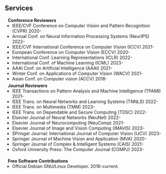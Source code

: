 ## Services

<h4 style="margin:0 10px 0;">Conference Reviewers</h4>

<ul style="margin:0 0 5px;">
  <li>IEEE/CVF Conference on Computer Vision and Pattern Recognition (CVPR) 2020-</li>
  <li>Annual Conf. on Neural Information Processing Systems (NeurIPS) 2022-</li>
  <li>IEEE/CVF International Conference on Computer Vision (ICCV) 2021-</li>
  <li>European Conference on Computer Vision (ECCV) 2020-</li>
  <li>International Conf. Learning Representations (ICLR) 2022-</li>
  <li>International Conf. of Machine Learning (ICML) 2023-</li>
  <li>AAAI Conf. on Artificial Intelligence (AAAI) 2021-</li>
  <li>Winter Conf. on Applications of Computer Vision (WACV) 2021-</li>
  <li>Asian Conf. on Computer vision (ACCV) 2018-</li>
</ul>

<h4 style="margin:0 10px 0;">Journal Reviewers</h4>

<ul style="margin:0 0 20px;">
  <li>IEEE Transactions on Pattern Analysis and Machine Intelligence (TPAMI) 2021-</li>
  <li>IEEE Trans. on Neural Networks and Learning Systems (TNNLS) 2022-</li>
  <li>IEEE Trans. on Multimedia (TMM) 2023-</li>
  <li>IEEE Trans. on Dependable and Secure Computing (TDSC) 2022-</li>
  <li>Elsevier Journal of Neural Networks (NeuNet) 2022-</li>
  <li>Elsevier Journal of Neurocomputing (NeuComp) 2021-</li>
  <li>Elsevier Journal of Image and Vision Computing (IMAVIS) 2023-</li>
  <li>SPringer Journal: International Journal of Computer Vision (IJCV) 2023-</li>
  <li>Springer Journal of Machine Vision and Application (MVA) 2020-</li>
  <li>Springer Journal of Complex & Intelligent Systems (CAIS) 2021-</li>
  <li>Oxford University Press: The Computer Journal (COMPJ) 2023-</li>
</ul>

<h4 style="margin:0 10px 0;">Free Software Contributions</h4>

<ul style="margin:0 0 20px;">
  <li>Official Debian GNU/Linux Developer. 2018-current.</li>
</ul>
